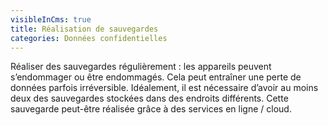 ```yaml
---
visibleInCms: true
title: Réalisation de sauvegardes
categories: Données confidentielles
---
```

<!--StartFragment-->

Réaliser des sauvegardes régulièrement : les appareils peuvent s’endommager ou être endommagés. Cela peut entraîner une perte de données parfois irréversible. Idéalement, il est nécessaire d’avoir au moins deux des sauvegardes stockées dans des endroits différents. Cette sauvegarde peut-être réalisée grâce à des services en ligne / cloud.

<!--EndFragment-->